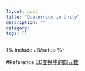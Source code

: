 ```yaml
---
layout: post
title: "Quaternion in Unity"
description: ""
category: 
tags: []
---
```

{% include JB/setup %}

#Reference
[3D变换中的四元数](http://blog.csdn.net/jinlking/article/details/4143512)

#